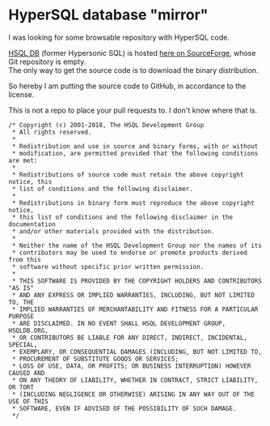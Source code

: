 
# HyperSQL database "mirror"


I was looking for some browsable repository with HyperSQL code.

[HSQL DB](http://hsqldb.org/) (former Hypersonic SQL) is hosted [here on SourceForge](https://sourceforge.net/projects/hsqldb/), whose Git repository is empty.  
The only way to get the source code is to download the binary distribution.

So hereby I am putting the source code to GitHub, in accordance to the license.

This is not a repo to place your pull requests to. I don't know where that is.


	/* Copyright (c) 2001-2018, The HSQL Development Group
	 * All rights reserved.
	 *
	 * Redistribution and use in source and binary forms, with or without
	 * modification, are permitted provided that the following conditions are met:
	 *
	 * Redistributions of source code must retain the above copyright notice, this
	 * list of conditions and the following disclaimer.
	 *
	 * Redistributions in binary form must reproduce the above copyright notice,
	 * this list of conditions and the following disclaimer in the documentation
	 * and/or other materials provided with the distribution.
	 *
	 * Neither the name of the HSQL Development Group nor the names of its
	 * contributors may be used to endorse or promote products derived from this
	 * software without specific prior written permission.
	 *
	 * THIS SOFTWARE IS PROVIDED BY THE COPYRIGHT HOLDERS AND CONTRIBUTORS "AS IS"
	 * AND ANY EXPRESS OR IMPLIED WARRANTIES, INCLUDING, BUT NOT LIMITED TO, THE
	 * IMPLIED WARRANTIES OF MERCHANTABILITY AND FITNESS FOR A PARTICULAR PURPOSE
	 * ARE DISCLAIMED. IN NO EVENT SHALL HSQL DEVELOPMENT GROUP, HSQLDB.ORG,
	 * OR CONTRIBUTORS BE LIABLE FOR ANY DIRECT, INDIRECT, INCIDENTAL, SPECIAL,
	 * EXEMPLARY, OR CONSEQUENTIAL DAMAGES (INCLUDING, BUT NOT LIMITED TO,
	 * PROCUREMENT OF SUBSTITUTE GOODS OR SERVICES;
	 * LOSS OF USE, DATA, OR PROFITS; OR BUSINESS INTERRUPTION) HOWEVER CAUSED AND
	 * ON ANY THEORY OF LIABILITY, WHETHER IN CONTRACT, STRICT LIABILITY, OR TORT
	 * (INCLUDING NEGLIGENCE OR OTHERWISE) ARISING IN ANY WAY OUT OF THE USE OF THIS
	 * SOFTWARE, EVEN IF ADVISED OF THE POSSIBILITY OF SUCH DAMAGE.
	 */



